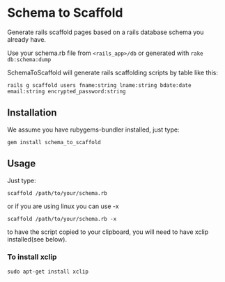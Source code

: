 # Schema to Scaffold #

Generate rails scaffold pages based on a rails database schema you already have.

Use your schema.rb file from `<rails_app>/db` or generated with `rake db:schema:dump`


SchemaToScaffold will generate rails scaffolding scripts by table like this:

    rails g scaffold users fname:string lname:string bdate:date email:string encrypted_password:string


## Installation ##

We assume you have rubygems-bundler installed, just type:

    gem install schema_to_scaffold


## Usage ##

Just type:

    scaffold /path/to/your/schema.rb

or if you are using linux you can use -x

    scaffold /path/to/your/schema.rb -x

to have the script copied to your clipboard, you will need to have xclip installed(see below).

### To install xclip ###

    sudo apt-get install xclip
